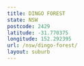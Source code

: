 ```yaml
---
title: DINGO FOREST
state: NSW
postcode: 2429
latitude: -31.770375
longitude: 152.292395
url: /nsw/dingo-forest/
layout: suburb
---
```

